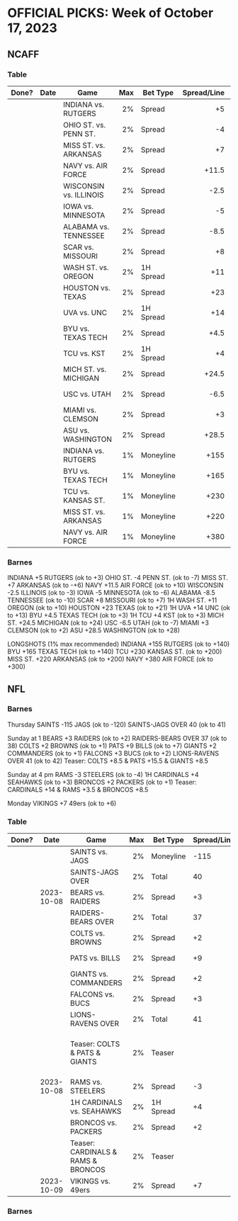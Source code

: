 # OFFICIAL PICKS: Week of October 17, 2023

## NCAFF

### Table

| Done? | Date | Game                   |  Max | Bet Type  | Spread/Line | Notes      |
| ----: | ---- | ---------------------- | ---: | --------- | ----------: | ---------- |
|       |      | INDIANA vs. RUTGERS    |   2% | Spread    |          +5 | ok to +3   |
|       |      | OHIO ST. vs. PENN ST.  |   2% | Spread    |          -4 | ok to -7   |
|       |      | MISS ST. vs. ARKANSAS  |   2% | Spread    |          +7 | ok to -6   |
|       |      | NAVY vs. AIR FORCE     |   2% | Spread    |       +11.5 | ok to +10  |
|       |      | WISCONSIN vs. ILLINOIS |   2% | Spread    |        -2.5 | ok to -3   |
|       |      | IOWA vs. MINNESOTA     |   2% | Spread    |          -5 | ok to -6   |
|       |      | ALABAMA vs. TENNESSEE  |   2% | Spread    |        -8.5 | ok to -10  |
|       |      | SCAR vs. MISSOURI      |   2% | Spread    |          +8 | ok to +7   |
|       |      | WASH ST. vs. OREGON    |   2% | 1H Spread |         +11 | ok to +10  |
|       |      | HOUSTON vs. TEXAS      |   2% | Spread    |         +23 | ok to +21  |
|       |      | UVA vs. UNC            |   2% | 1H Spread |         +14 | ok to +13  |
|       |      | BYU vs. TEXAS TECH     |   2% | Spread    |        +4.5 | ok to +3   |
|       |      | TCU vs. KST            |   2% | 1H Spread |          +4 | ok to +3   |
|       |      | MICH ST. vs. MICHIGAN  |   2% | Spread    |       +24.5 | ok to +24  |
|       |      | USC vs. UTAH           |   2% | Spread    |        -6.5 | ok to -7   |
|       |      | MIAMI vs. CLEMSON      |   2% | Spread    |          +3 | ok to +2   |
|       |      | ASU vs. WASHINGTON     |   2% | Spread    |       +28.5 | ok to +28  |
|       |      | INDIANA vs. RUTGERS    |   1% | Moneyline |        +155 | ok to +140 |
|       |      | BYU vs. TEXAS TECH     |   1% | Moneyline |        +165 | ok to +140 |
|       |      | TCU vs. KANSAS ST.     |   1% | Moneyline |        +230 | ok to +200 |
|       |      | MISS ST. vs. ARKANSAS  |   1% | Moneyline |        +220 | ok to +200 |
|       |      | NAVY vs. AIR FORCE     |   1% | Moneyline |        +380 | ok to +300 |

### Barnes

INDIANA +5 RUTGERS (ok to +3)
OHIO ST. -4 PENN ST. (ok to -7)
MISS ST. +7 ARKANSAS (ok to -+6)
NAVY +11.5 AIR FORCE (ok to +10)
WISCONSIN -2.5 ILLINOIS (ok to -3)
IOWA -5 MINNESOTA (ok to -6)
ALABAMA -8.5 TENNESSEE (ok to -10)
SCAR +8 MISSOURI (ok to +7)
1H WASH ST. +11 OREGON (ok to +10)
HOUSTON +23 TEXAS (ok to +21)
1H UVA +14 UNC (ok to +13)
BYU +4.5 TEXAS TECH (ok to +3)
1H TCU +4 KST (ok to +3)
MICH ST. +24.5 MICHIGAN (ok to +24)
USC -6.5 UTAH (ok to -7)
MIAMI +3 CLEMSON (ok to +2)
ASU +28.5 WASHINGTON (ok to +28)

LONGSHOTS (1% max recommended)
INDIANA +155 RUTGERS (ok to +140)
BYU +165 TEXAS TECH (ok to +140)
TCU +230 KANSAS ST. (ok to +200)
MISS ST. +220 ARKANSAS (ok to +200)
NAVY +380 AIR FORCE (ok to +300)

## NFL

### Barnes

Thursday
SAINTS -115 JAGS (ok to -120)
SAINTS-JAGS OVER 40 (ok to 41)

Sunday at 1
BEARS +3 RAIDERS (ok to +2)
RAIDERS-BEARS OVER 37 (ok to 38)
COLTS +2 BROWNS (ok to +1)
PATS +9 BILLS (ok to +7)
GIANTS +2 COMMANDERS (ok to +1)
FALCONS +3 BUCS (ok to +2)
LIONS-RAVENS OVER 41 (ok to 42)
Teaser: COLTS +8.5 & PATS +15.5 & GIANTS +8.5

Sunday at 4 pm
RAMS -3 STEELERS (ok to -4)
1H CARDINALS +4 SEAHAWKS (ok to +3)
BRONCOS +2 PACKERS (ok to +1)
Teaser: CARDINALS +14 & RAMS +3.5 & BRONCOS +8.5

Monday
VIKINGS +7 49ers (ok to +6)

### Table

| Done? | Date       | Game                               |  Max | Bet Type  | Spread/Line | Notes               |
| ----: | ---------- | ---------------------------------- | ---: | --------- | ----------- | ------------------- |
|       |            | SAINTS vs. JAGS                    |   2% | Moneyline | -115        | ok to -120          |
|       |            | SAINTS-JAGS OVER                   |   2% | Total     | 40          | ok to 41            |
|       | 2023-10-08 | BEARS vs. RAIDERS                  |   2% | Spread    | +3          | ok to +2            |
|       |            | RAIDERS-BEARS OVER                 |   2% | Total     | 37          | ok to 38            |
|       |            | COLTS vs. BROWNS                   |   2% | Spread    | +2          | ok to +1            |
|       |            | PATS vs. BILLS                     |   2% | Spread    | +9          | ok to +7            |
|       |            | GIANTS vs. COMMANDERS              |   2% | Spread    | +2          | ok to +1            |
|       |            | FALCONS vs. BUCS                   |   2% | Spread    | +3          | ok to +2            |
|       |            | LIONS-RAVENS OVER                  |   2% | Total     | 41          | ok to 42            |
|       |            | Teaser: COLTS & PATS & GIANTS      |   2% | Teaser    |             | +8.5 & +15.5 & +8.5 |
|       | 2023-10-08 | RAMS vs. STEELERS                  |   2% | Spread    | -3          | ok to -4            |
|       |            | 1H CARDINALS vs. SEAHAWKS          |   2% | 1H Spread | +4          | ok to +3            |
|       |            | BRONCOS vs. PACKERS                |   2% | Spread    | +2          | ok to +1            |
|       |            | Teaser: CARDINALS & RAMS & BRONCOS |   2% | Teaser    |             | +14 & +3.5 & +8.5   |
|       | 2023-10-09 | VIKINGS vs. 49ers                  |   2% | Spread    | +7          | ok to +6            |


### Barnes